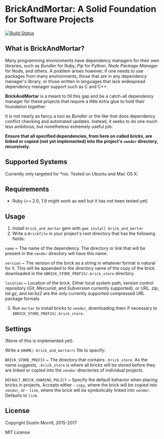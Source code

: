 BrickAndMortar: A Solid Foundation for Software Projects
================================================

[![Build Status](https://travis-ci.org/dmorrill10/brick_and_mortar.svg?branch=master)](https://travis-ci.org/dmorrill10/brick_and_mortar)

What is BrickAndMortar?
---------------

Many programming environments have dependency managers for their own libraries, such as *Bundler* for Ruby, *Pip* for Python, *Node Package Manager* for Node, and others. A problem arises however, if one needs to use packages from many environments, those that are in any dependency manager's library, or those written in languages that lack widespread dependency manager support such as C and C++.

**BrickAndMortar** is a meant to fill this gap and be a catch-all dependency manager for these projects that require a little extra glue to hold their foundation together.

It is not nearly as fancy a tool as *Bundler* or the like that does dependency conflict checking and automated updates. Instead, it seeks to do one much less ambitious, but nonetheless extremely useful job:

**Ensure that all specified dependencies, from here on called *bricks*, are linked or copied (not yet implemented) into the project's `vendor` directory, recursively.**


Supported Systems
-----------------

Currently only targeted for *nix. Tested on Ubuntu and Mac OS X.


Requirements
------------

- Ruby (>= 2.0, 1.9 might work as well but it has not been tested yet)


Usage
-----

1. Install `brick_and_mortar` gem with `gem install brick_and_mortar`
2. Write a `Brickfile` in your project's root directory that has the following fields:

  `name`
  ~   The name of the dependency. The directory or link that will be present in the `vendor` directory will have this name.

  `version`
  ~   The version of the brick as a string in whatever format is natural for it. This will be appended to the directory name of the copy of the brick downloaded in the `$BRICK_STORE_PREFIX/.brick_store` directory.

  `location`
  ~   Location of the brick. Either local system path, version control repository (*Git*, *Mercurial*, and *Subversion* currently supported), or URL. *zip*, *tar.gz*, and *tar.bz2* are the only currently supported compressed URL package formats.

3. Run `mortar` to install bricks to `vendor`, downloading them if necessary to `$BRICK_STORE_PREFIX/.brick_store`.


Settings
--------

(None of this is implemented yet).

Write a `$HOME/.brick_and_mortarrc` file to specify:

`BRICK_STORE_PREFIX`
~   The directory that contains `.brick_store`. As the name suggests, `.brick_store` is where all bricks will be stored before they are linked or copied into the `vendor` directories of individual projects.

`DEFAULT_BRICK_SHARING_POLICY`
~   Specify the default behavior when placing bricks in projects. Accepts either
    - `copy`, where the brick will be copied into `vendor`, or
    - `link`, where the brick will be symbolically linked into `vendor`.
    Defaults to `link`.


License
-------

Copyright Dustin Morrill, 2015-2017

MIT License
